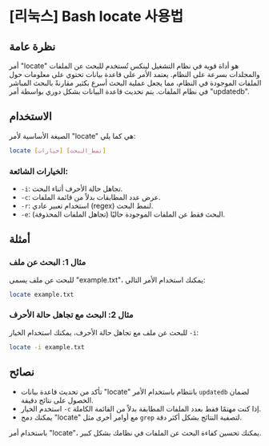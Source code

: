 # [리눅스] Bash locate 사용법

## نظرة عامة
أمر "locate" هو أداة قوية في نظام التشغيل لينكس تُستخدم للبحث عن الملفات والمجلدات بسرعة على النظام. يعتمد الأمر على قاعدة بيانات تحتوي على معلومات حول الملفات الموجودة في النظام، مما يجعل عملية البحث أسرع بكثير مقارنةً بالبحث المباشر في نظام الملفات. يتم تحديث قاعدة البيانات بشكل دوري بواسطة أمر "updatedb".

## الاستخدام
الصيغة الأساسية لأمر "locate" هي كما يلي:

```bash
locate [خيارات] [نمط_البحث]
```

### الخيارات الشائعة:
- `-i`: تجاهل حالة الأحرف أثناء البحث.
- `-c`: عرض عدد المطابقات بدلاً من قائمة الملفات.
- `-r`: استخدام تعبير عادي (regex) لنمط البحث.
- `-e`: البحث فقط عن الملفات الموجودة حاليًا (تجاهل الملفات المحذوفة).

## أمثلة
### مثال 1: البحث عن ملف
للبحث عن ملف يسمى "example.txt"، يمكنك استخدام الأمر التالي:

```bash
locate example.txt
```

### مثال 2: البحث مع تجاهل حالة الأحرف
للبحث عن ملف مع تجاهل حالة الأحرف، يمكنك استخدام الخيار `-i`:

```bash
locate -i example.txt
```

## نصائح
- تأكد من تحديث قاعدة بيانات "locate" بانتظام باستخدام الأمر `updatedb` لضمان الحصول على نتائج دقيقة.
- استخدم الخيار `-c` إذا كنت مهتمًا فقط بعدد الملفات المطابقة بدلاً من القائمة الكاملة.
- يمكنك دمج "locate" مع أوامر أخرى مثل `grep` لتصفية النتائج بشكل أكثر دقة.

باستخدام أمر "locate"، يمكنك تحسين كفاءة البحث عن الملفات في نظامك بشكل كبير.